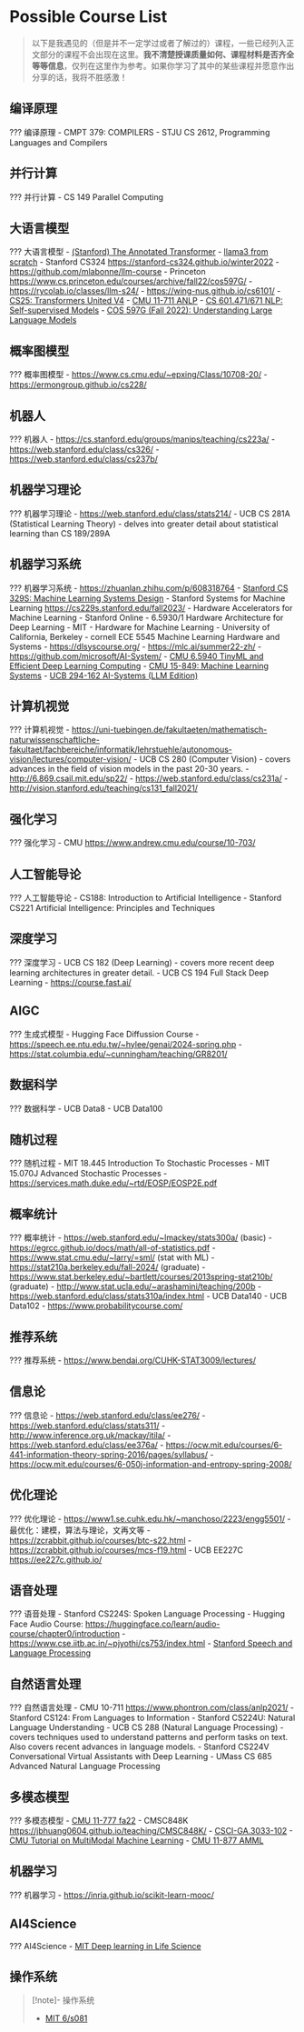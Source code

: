 # Possible Course List

> 以下是我遇见的（但是并不一定学过或者了解过的）课程，一些已经列入正文部分的课程不会出现在这里。**我不清楚授课质量如何、课程材料是否齐全等等信息**，仅列在这里作为参考。如果你学习了其中的某些课程并愿意作出分享的话，我将不胜感激！

## 编译原理

??? 编译原理
    - CMPT 379: COMPILERS
    - STJU CS 2612, Programming Languages and Compilers

## 并行计算

??? 并行计算
    - CS 149 Parallel Computing

## 大语言模型

??? 大语言模型
    - [(Stanford) The Annotated Transformer](https://nlp.seas.harvard.edu/annotated-transformer/)
    - [llama3 from scratch](https://github.com/naklecha/llama3-from-scratch)
    - Stanford CS324 <https://stanford-cs324.github.io/winter2022>
    - <https://github.com/mlabonne/llm-course>
    - Princeton <https://www.cs.princeton.edu/courses/archive/fall22/cos597G/>
    - <https://rycolab.io/classes/llm-s24/>
    - <https://wing-nus.github.io/cs6101/>
    - [CS25: Transformers United V4](https://web.stanford.edu/class/cs25/index.html)
    - [CMU 11-711 ANLP](https://phontron.com/class/anlp2024/)
    - [CS 601.471/671 NLP: Self-supervised Models](https://self-supervised.cs.jhu.edu/sp2024/)
    - [COS 597G (Fall 2022): Understanding Large Language Models](https://www.cs.princeton.edu/courses/archive/fall22/cos597G/)


## 概率图模型

??? 概率图模型
    - <https://www.cs.cmu.edu/~epxing/Class/10708-20/>
    - <https://ermongroup.github.io/cs228/>

## 机器人

??? 机器人
    - <https://cs.stanford.edu/groups/manips/teaching/cs223a/>
    - <https://web.stanford.edu/class/cs326/>
    - <https://web.stanford.edu/class/cs237b/>

## 机器学习理论

??? 机器学习理论
    - <https://web.stanford.edu/class/stats214/>
    - UCB CS 281A (Statistical Learning Theory) - delves into greater detail about statistical learning than CS 189/289A

## 机器学习系统

??? 机器学习系统
    - <https://zhuanlan.zhihu.com/p/608318764>
    - [Stanford CS 329S: Machine Learning Systems Design](https://stanford-cs329s.github.io/)
    - Stanford Systems for Machine Learning <https://cs229s.stanford.edu/fall2023/>
    - Hardware Accelerators for Machine Learning - Stanford Online
    - 6.5930/1 Hardware Architecture for Deep Learning - MIT
    - Hardware for Machine Learning - University of California, Berkeley
    - cornell ECE 5545 Machine Learning Hardware and Systems
    - <https://dlsyscourse.org/>
    - <https://mlc.ai/summer22-zh/>
    - <https://github.com/microsoft/AI-System/>
    - [CMU 6.5940 TinyML and Efficient Deep Learning Computing](https://hanlab.mit.edu/courses/2024-fall-65940)
    - [CMU 15-849: Machine Learning Systems](https://www.cs.cmu.edu/~zhihaoj2/15-849/)
    - [UCB 294-162 AI-Systems (LLM Edition)](https://learning-systems.notion.site/AI-Systems-LLM-Edition-294-162-Fall-2023-661887583bd340fa851e6a8da8e29abb)

## 计算机视觉

??? 计算机视觉
    - <https://uni-tuebingen.de/fakultaeten/mathematisch-naturwissenschaftliche-fakultaet/fachbereiche/informatik/lehrstuehle/autonomous-vision/lectures/computer-vision/>
    - UCB CS 280 (Computer Vision) - covers advances in the field of vision models in the past 20-30 years.
    - <http://6.869.csail.mit.edu/sp22/>
    - <https://web.stanford.edu/class/cs231a/>
    - <http://vision.stanford.edu/teaching/cs131_fall2021/>

## 强化学习

??? 强化学习
    - CMU <https://www.andrew.cmu.edu/course/10-703/>

## 人工智能导论

??? 人工智能导论
    - CS188: Introduction to Artificial Intelligence
    - Stanford CS221 Artificial Intelligence: Principles and Techniques

## 深度学习

??? 深度学习
    - UCB CS 182 (Deep Learning) - covers more recent deep learning architectures in greater detail.
    - UCB CS 194 Full Stack Deep Learning
    - <https://course.fast.ai/>


## AIGC

??? 生成式模型
    - Hugging Face Diffussion Course
    - <https://speech.ee.ntu.edu.tw/~hylee/genai/2024-spring.php>
    - <https://stat.columbia.edu/~cunningham/teaching/GR8201/>

## 数据科学

??? 数据科学
    - UCB Data8
    - UCB Data100

## 随机过程

??? 随机过程
    - MIT 18.445 Introduction To Stochastic Processes
    - MIT 15.070J Advanced Stochastic Processes
    - <https://services.math.duke.edu/~rtd/EOSP/EOSP2E.pdf>

## 概率统计

??? 概率统计
    - <https://web.stanford.edu/~lmackey/stats300a/> (basic)
    - <https://egrcc.github.io/docs/math/all-of-statistics.pdf>
    - <https://www.stat.cmu.edu/~larry/=sml/> (stat with ML)
    - <https://stat210a.berkeley.edu/fall-2024/> (graduate)
    - <https://www.stat.berkeley.edu/~bartlett/courses/2013spring-stat210b/> (graduate)
    - <http://www.stat.ucla.edu/~arashamini/teaching/200b>
    - <https://web.stanford.edu/class/stats310a/index.html>
    - UCB Data140
    - UCB Data102
    - <https://www.probabilitycourse.com/>

## 推荐系统

??? 推荐系统
    - <https://www.bendai.org/CUHK-STAT3009/lectures/>

## 信息论

??? 信息论
    - <https://web.stanford.edu/class/ee276/>
    - <https://web.stanford.edu/class/stats311/>
    - <http://www.inference.org.uk/mackay/itila/>
    - <https://web.stanford.edu/class/ee376a/>
    - <https://ocw.mit.edu/courses/6-441-information-theory-spring-2016/pages/syllabus/>
    - <https://ocw.mit.edu/courses/6-050j-information-and-entropy-spring-2008/>

## 优化理论

??? 优化理论
    - <https://www1.se.cuhk.edu.hk/~manchoso/2223/engg5501/>
    - 最优化：建模，算法与理论，文再文等
    - <https://zcrabbit.github.io/courses/btc-s22.html>
    - <https://zcrabbit.github.io/courses/mcs-f19.html>
    - UCB EE227C <https://ee227c.github.io/>

## 语音处理

??? 语音处理
    - Stanford CS224S: Spoken Language Processing
    - Hugging Face Audio Course: <https://huggingface.co/learn/audio-course/chapter0/introduction>
    - <https://www.cse.iitb.ac.in/~pjyothi/cs753/index.html>
    - [Stanford Speech and Language Processing](https://web.stanford.edu/~jurafsky/slp3/)

## 自然语言处理

??? 自然语言处理
    - CMU 10-711 <https://www.phontron.com/class/anlp2021/>
    - Stanford CS124: From Languages to Information
    - Stanford CS224U: Natural Language Understanding
    - UCB CS 288 (Natural Language Processing) - covers techniques used to understand patterns and perform tasks on text. Also covers recent advances in language models.
    - Stanford CS224V Conversational Virtual Assistants with Deep Learning
    - UMass CS 685 Advanced Natural Language Processing

## 多模态模型

??? 多模态模型
    - [CMU 11-777 fa22](https://cmu-multicomp-lab.github.io/mmml-course/fall2022/)
    - CMSC848K <https://jbhuang0604.github.io/teaching/CMSC848K/>
    - [CSCI-GA.3033-102](https://www.sainingxie.com/llvm-fall23/)
    - [CMU Tutorial on MultiModal Machine Learning](https://cmu-multicomp-lab.github.io/mmml-tutorial/icml2023/)
    - [CMU 11-877 AMML](https://cmu-multicomp-lab.github.io/adv-mmml-course/spring2022/)

## 机器学习

??? 机器学习
    - <https://inria.github.io/scikit-learn-mooc/>

## AI4Science

??? AI4Science
    - [MIT Deep learning in Life Science](https://mit6874.github.io/)

## 操作系统

> [!note]- 操作系统
> - [MIT 6/s081](https://pdos.csail.mit.edu/6.S081/2021/schedule.html)
